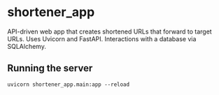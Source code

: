# shortener_app
API-driven web app that creates shortened URLs that forward to target URLs. Uses Uvicorn and FastAPI. Interactions with a database via SQLAlchemy.

## Running the server
`uvicorn shortener_app.main:app --reload`
